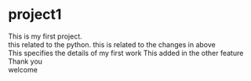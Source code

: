 # project1
This is my first project.
<br>
this related to the python.
this is related to the changes in above
<br>
This specifies the details of my first work
This added in the other feature
<br>
Thank you
<br>
welcome